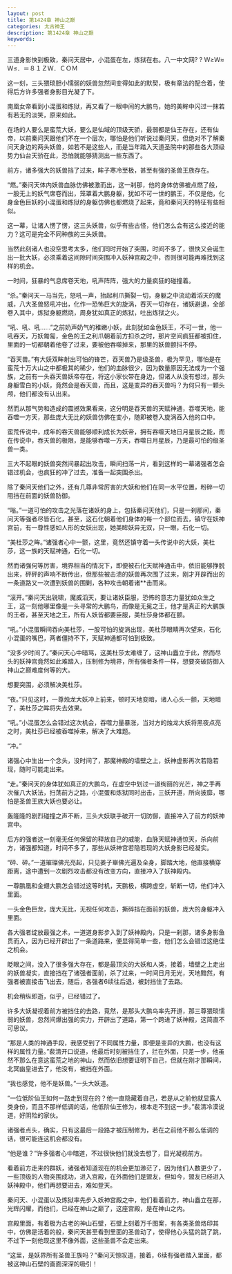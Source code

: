```yaml
---
layout: post
title: 第1424章 神山之巅
categories: 太古神王
description: 第1424章 神山之巅
keywords:
---
```


三道身影快到极致，秦问天居中，小混蛋在左，炼狱在右。八一中文网? ? Ｗ≥Ｗ≈Ｗ≤．＝８１ＺＷ．ＣＯＭ

这一刻，三头猥琐胆小懦弱的妖兽忽然间变得如此的默契，极有章法的配合着，使得后方许多强者身影目光凝了下。

南凰女帝看到小混蛋和炼狱，再又看了一眼中间的大鹏鸟，她的美眸中闪过一抹若有若无的淡笑，原来如此。

在场的人要么是蛮荒大妖，要么是仙域的顶级天骄，最弱都是仙王存在，还有仙帝，以前秦问天跟他们不在一个层次，哪怕是他们听说过秦问天，但绝对不了解秦问天身边的两头妖兽，如若不是这些人，而是当年踏入天道圣院中的那些各大顶级势力仙台天骄在此，恐怕就能够猜测出一些东西了。

前方，诸多强大的妖兽挡了过来，眸子寒冷至极，甚至有强的圣兽王族存在。

“燃。”秦问天体内妖兽血脉仿佛被激而出，这一刹那，他的身体仿佛被点燃了般，一股无上的妖气席卷而出，笼罩着大鹏身躯，犹如不可一世的鹏王，不仅是他，化身金色巨妖的小混蛋和炼狱的身躯仿佛也都燃烧了起来，竟和秦问天的特征有些相似。

这一幕，让诸人愣了愣，这三头妖兽，似乎有些古怪，他们怎么会有这么接近的能力？这可是完全不同种族的三头妖兽。

当然此刻诸人也没空思考太多，他们同时开始了突围，时间不多了，很快又会诞生出一批大妖，必须乘着这间隙时间突围冲入妖神宫殿之中，否则很可能再难找到这样的机会。

一时间，狂暴的气息席卷天地，吼声阵阵，强大的力量疯狂的碰撞着。

“杀。”秦问天一马当先，怒吼一声，抬起利爪撕裂一切，身躯之中流动着滔天的魔威，八大圣兽怒吼冲出，化作一恐怖巨大的旋涡，吞灭一切存在，诸妖避退，全部卷入其中，炼狱身躯燃烧，周身犹如真正的炼狱，吐出炼狱之火。

“吼、吼、吼……”之前奶声奶气的稚嫩小妖，此刻犹如金色妖王，不可一世，他一吼吞天，万妖匍匐，金色的王之利爪朝着前方扣杀之时，那片空间疯狂都被扣住，里面的一切都朝着他卷了过来，要被他吞噬掉来，那里的妖兽颤抖不停。

“吞天兽。”有大妖双眸射出可怕的锋芒，吞天兽乃是级圣兽，极为罕见，哪怕是在蛮荒十万大山之中都极其的稀少，他们的血脉很少，因为数量原因无法成为一个强族，之前有一头吞天兽妖帝存在，将这小家伙带在身边，但诸人从没有想过，那头身躯雪白的小妖，竟然会是吞天兽，而且，这是变异的吞天兽吗？为何只有一颗头颅，他们都没有认出来。

然而从那气势和造成的震撼效果看来，这分明是吞天兽的天赋神通，吞噬天地，能吞噬一方天，那些庞大无比的妖兽仿佛在变小，随即被卷入旋涡吞入他的口中。

蛮荒传说中，成年的吞天兽能够顺利成长为妖帝，拥有吞噬天地日月星辰之能，而在传说中，吞天兽的极限，是能够吞噬一方天，吞噬日月星辰，乃是最可怕的级圣兽一类。

三大不起眼的妖兽突然间暴起出攻击，瞬间扫荡一片，看到这样的一幕诸强者怎会错过机会，也疯狂的冲了过去，准备一起突围杀出。

除了秦问天他们之外，还有几尊非常厉害的大妖和他们在同一水平位置，粉碎一切阻挡在前面的妖兽防御。

“嗡。”一道可怕的攻击之光落在诸妖的身上，包括秦问天他们，只是一刹那间，秦问天等强者尽皆石化，甚至，这石化朝着他们身体的每一个部位而去，镇守在妖神宫前，有一尊性感如人形的女妖出现，她美眸妖异无双，只一眼，石化一切。

“美杜莎之眸。”诸强者心中一颤，这里，竟然还镇守着一头传说中的大妖，美杜莎，这一族的天赋神通，石化一切。

然而诸强何等厉害，境界相当的情况下，即便被石化天赋神通击中，依旧能够挣脱出来，砰砰的声响不断传出，但那些被击溃的妖兽再次围了过来，刚才开辟而出的一条道路又一次遭到妖兽的围剿，各种攻击朝着诸**击而来。

“滚开。”秦问天出锐啸，魔威滔天，要让诸妖臣服，恐怖的意志力量犹如众生之王，这一刻他哪里像是一头寻常的大鹏鸟，而像是无冕之王，他才是真正的大鹏族的王者，甚至天地之王，所有人妖皆都要臣服，美杜莎身体都在颤。

“吼。”小混蛋瞬间吞向美杜莎，一股可怕的旋涡出现，美杜莎眼睛再次望来，石化小混蛋的嘴巴，两者僵持不下，天赋神通都可怕到极致。

“没多少时间了。”秦问天心中暗骂，这美杜莎太难缠了，这神山矗立于此，然而尽头的妖神宫竟然如此难踏入，压制修为境界，所有强者条件一样，想要突破防御入神山之巅难度何等的大。

想要突围，必须解决美杜莎。

“夜。”只见这时，一尊烛龙大妖冲上前来，顿时天地变暗，诸人心头一颤，天地暗了，美杜莎之眸将失去效果。

“吼。”小混蛋怎么会错过这次机会，吞噬力量暴涨，当对方的烛龙大妖将黑夜点亮之时，美杜莎已经被吞噬掉来，解决了大难题。

“冲。”

诸强心中生出一个念头，没时间了，那魔神殿的墙壁之上，妖神虚影再次若隐若现，随时可能走出来。

“走。”秦问天的身体犹如真正的大鹏鸟，在虚空中划过一道绚丽的光芒，神之手再次催八大妖法，扫荡前方之路，小混蛋和炼狱同时出击，三妖开道，所向披靡，哪怕是圣兽王族大妖也要必让。

轰隆隆的剧烈碰撞之声不断，三头大妖联手破开一切防御，直接冲入了前方的妖神宫中。

后方的强者这一刻毫无任何保留的释放自己的威能，血脉天赋神通惊天，杀向前方，诸强都知道，时间不多了，那些从妖神宫若隐若现的大妖身影已经凝实。

“砰、砰。”一道璀璨佛光亮起，只见姜子崋佛光遍及全身，脚踏大地，他直接横穿距离，途中遭到一次剧烈攻击都没有改变方向，直接冲入了妖神殿内。

一尊鹏凰和金翅大鹏怎会错过这等时机，天鹏极，横跨虚空，斩断一切，他们冲入里面。

一头金色巨龙，庞大无比，无视任何攻击，撕碎挡在面前的妖兽，庞大的身躯冲入里面。

各大强者绽放最强之术，一道道身影步入到了妖神殿内，只是一刹那，诸多身影鱼贯而入，因为已经开辟出了一条道路来，便显得简单一些，他们怎么会错过这绝佳之机会。

眨眼之间，没入了很多强大存在，都是最顶尖的大妖和人类，接着，墙壁之上走出的妖兽凝实，直接挡在了诸强者面前，杀了过来，一时间日月无光，天地黯然，有强者被直接击飞出去，随后，各强者6续往后退，被封挡住了去路。

机会稍纵即逝，似乎，已经错过了。

许多大妖凝视着前方被挡住的去路，竟然，是那头大鹏鸟率先开道，那三尊猥琐懦弱的妖兽，忽然间爆出强的实力，开辟出了道路，第一个跨进了妖神殿，这简直不可思议。

“那是人类的神通手段，我感受到了不同属性力量，即便是变异的大鹏，也没有这样的属性力量。”裴清开口说道，他最后时刻被挡住了，拦在外面，只差一步，他虽然不那么在意这蛮荒之地的神山，然而依旧想要证明下自己，但就在刚才那瞬间，北冥幽皇进去了，他没有，被挡在外面。

“我也感觉，他不是妖兽。”一头大妖道。

“一位低阶仙王如何一路走到现在的？他一直隐藏着自己，若是从之前他就显露人类身份，而且不那样低调的话，他低阶仙王修为，根本走不到这一步。”裴清冷漠说道，好阴险的家伙。

诸强者点头，确实，只有这最后一段路才被压制修为，若在之前他不那么低调的话，很可能连这机会都没有。

“他是谁？”许多强者心中暗道，不过很快他们就没去想了，目光凝视前方。

看着前方走来的群妖，诸强者知道现在的机会更加渺茫了，因为他们人数更少了，一些顶级的人物突围成功，进入宫殿，在外面他们是盟友，但如今，盟友已经进入妖神殿中，他们再想要进去，难如登天。

秦问天、小混蛋以及炼狱率先步入妖神宫殿之中，他们看着前方，神山矗立在那，光辉闪耀，而他们，已经在神山之巅了，这座宫殿，是在神山之内。

宫殿里面，有着极为古老的神山石壁，石壁上刻着万千图案，有各类圣兽烙印其中，仿佛是活着的般，秦问天甚至看到里面的圣兽动了，使得他心头猛的跳了跳，不过下一刻他现这里不像外面，这些圣兽不会走出来。

“这里，是妖界所有圣兽王族吗？”秦问天惊叹道，接着，6续有强者踏入里面，都被这神山石壁的画面深深的吸引！
